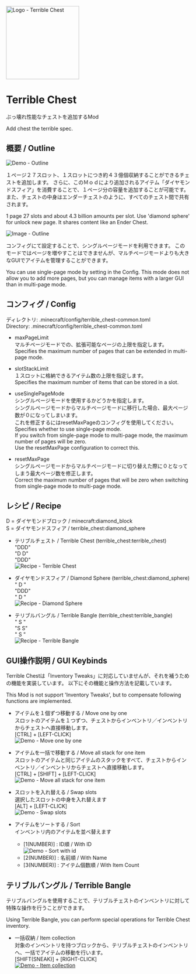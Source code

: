 <img src="https://app.box.com/shared/static/cbpgau8w2td9jwmkjvxpzllwhj19mxqw.png" width="200" alt="Logo - Terrible Chest" />

# Terrible Chest
ぶっ壊れ性能なチェストを追加するMod

Add chest the terrible spec.

## 概要 / Outline
<img src="https://app.box.com/shared/static/8je81ugovw06ktmrmqn1fgknq2fblz24.gif" alt="Demo - Outline" />

１ページ２７スロット、１スロットにつき約４３億個収納することができるチェストを追加します。
さらに、このＭｏｄにより追加されるアイテム「ダイヤモンドスフィア」を消費することで、１ページ分の容量を追加することが可能です。
また、チェストの中身はエンダーチェストのように、すべてのチェスト間で共有されます。

1 page 27 slots and about 4.3 billion amounts per slot.
Use 'diamond sphere' for unlock new page.
It shares content like an Ender Chest.

<img src="https://app.box.com/shared/static/qso2piyvor3gdt808pjhb82b1uua0i5d.png" alt="Image - Outline" />

コンフィグにて設定することで、シングルページモードを利用できます。
このモードではページを増やすことはできませんが、マルチページモードよりも大きなGUIでアイテムを管理することができます。

You can use single-page mode by setting in the Config.
This mode does not allow you to add more pages, but you can manage items with a larger GUI than in multi-page mode.

## コンフィグ / Config
ディレクトリ: .minecraft/config/terrible_chest-common.toml<br>
Directory: .minecraft/config/terrible_chest-common.toml

- maxPageLimit<br>
  マルチページモードでの、拡張可能なページの上限を指定します。<br>
  Specifies the maximum number of pages that can be extended in multi-page mode.

- slotStackLimit<br>
  １スロットに格納できるアイテム数の上限を指定します。<br>
  Specifies the maximum number of items that can be stored in a slot.

- useSinglePageMode<br>
  シングルページモードを使用するかどうかを指定します。<br>
  シングルページモードからマルチページモードに移行した場合、最大ページ数が０になってしまいます。<br>
  これを修正するにはresetMaxPageのコンフィグを使用してください。<br>
  Specifies whether to use single-page mode.<br>
  If you switch from single-page mode to multi-page mode, the maximum number of pages will be zero.<br>
  Use the resetMaxPage configuration to correct this.

- resetMaxPage<br>
  シングルページモードからマルチページモードに切り替えた際に０となってしまう最大ページ数を修正します。<br>
  Correct the maximum number of pages that will be zero when switching from single-page mode to multi-page mode.

## レシピ / Recipe
D = ダイヤモンドブロック / minecraft:diamond_block<br>
S = ダイヤモンドスフィア / terrible_chest:diamond_sphere

- テリブルチェスト / Terrible Chest (terrible_chest:terrible_chest)<br>
  "DDD"<br>
  "D D"<br>
  "DDD"<br>
  <img src="https://app.box.com/shared/static/l6rxw83mc36ik9iuet8seywoa3v53dnj.png" alt="Recipe - Terrible Chest" />

- ダイヤモンドスフィア / Diamond Sphere (terrible_chest:diamond_sphere)<br>
  " D "<br>
  "DDD"<br>
  " D "<br>
  <img src="https://app.box.com/shared/static/1mt4nuthpf42gtbd8wmjykw9trxuk6mq.png" alt="Recipe - Diamond Sphere" />

- テリブルバングル / Terrible Bangle (terrible_chest:terrible_bangle)<br>
  " S "<br>
  "S S"<br>
  " S "<br>
  <img src="https://app.box.com/shared/static/ygp19qb5iqjlbx6c8wpti360z9u95fe6.png" alt="Recipe - Terrible Bangle" />

## GUI操作説明 / GUI Keybinds
Terrible Chestは「Inventory Tweaks」に対応していませんが、それを補うための機能を実装しています。
以下にその機能と操作方法を記載しています。

This Mod is not support 'Inventory Tweaks', but to compensate following functions are implemented.

- アイテムを１個ずつ移動する / Move one by one<br>
  スロットのアイテムを１つずつ、チェストからインベントリ／インベントリからチェストへ直接移動します。<br>
  [CTRL] + [LEFT-CLICK]<br>
  <img src="https://app.box.com/shared/static/gh2ra72psg7id4rnw9srzmgj3uwzgfvd.gif" alt="Demo - Move one by one" />

- アイテムを一括で移動する / Move all stack for one item<br>
  スロットのアイテムと同じアイテムのスタックをすべて、チェストからインベントリ／インベントリからチェストへ直接移動します。<br>
  [CTRL] + [SHIFT] + [LEFT-CLICK]<br>
  <img src="https://app.box.com/shared/static/tqododmh9iusncge56pfhs08zu0d64kt.gif" alt="Demo - Move all stack for one item" />

- スロットを入れ替える / Swap slots<br>
  選択したスロットの中身を入れ替えます<br>
  [ALT] + [LEFT-CLICK]<br>
  <img src="https://app.box.com/shared/static/al71kqj9o3ij9bvrplg0n3le118472s5.gif" alt="Demo - Swap slots" />

- アイテムをソートする / Sort<br>
  インベントリ内のアイテムを並べ替えます<br>
  - [1(NUMBER)] : ID順 / With ID<br>
    <img src="https://app.box.com/shared/static/qqoi4qsbyvcev8xlhkuo7mqmc74oehmt.gif" alt="Demo - Sort with id" />
  - [2(NUMBER)] : 名前順 / With Name<br>
  - [3(NUMBER)] : アイテム個数順 / With Item Count<br>

## テリブルバングル / Terrible Bangle
テリブルバングルを使用することで、テリブルチェストのインベントリに対して特殊な操作を行うことができます。

Using Terrible Bangle, you can perform special operations for Terrible Chest inventory.

- 一括収納 / Item collection<br>
  対象のインベントリを持つブロックから、テリブルチェストのインベントリへ、一括でアイテムの移動を行います。<br>
  [SHIFT(SNEAK)] + [RIGHT-CLICK]<br>
  [![Demo - Item collection](https://app.box.com/shared/static/0ysimm68b6oypkhstk7p1r49sg7tsvol.png)](https://youtu.be/vcEgjA0yTZI)
